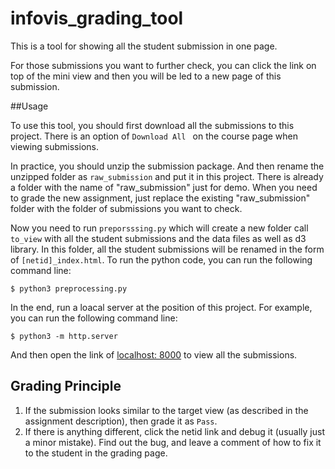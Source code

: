 # infovis_grading_tool

This is a tool for showing all the student submission in one page. 

For those submissions you want to further check, you can click the link on top of the mini view and then you will be led to a new page of this submission.

##Usage

To use this tool, you should first download all the submissions to this project. There is an option of `Download All ` on the course page when viewing submissions. 

In practice, you should unzip the submission package. And then rename the unzipped folder as `raw_submission` and put it in this project. There is already a folder with the name of "raw_submission" just for demo. When you need to grade the new  assignment, just replace the existing "raw_submission" folder with the folder of submissions you want to check.

Now you need to run `preporsssing.py` which will create a new folder call `to_view` with all the student submissions and the data files as well as d3 library. In this folder, all the student submissions will be renamed in the form of `[netid]_index.html`. To run the python code, you can run the following command line:

```console
$ python3 preprocessing.py
```

In the end, run a loacal server at the position of this project. For example, you can run the following command line:

```console
$ python3 -m http.server
```

And then open the link of [localhost: 8000](http://0.0.0.0:8000/) to view all the submissions.

## Grading Principle

1. If the submission looks similar to the target view (as described in the assignment description), then grade it as `Pass`.
2. If there is anything different, click the netid link and debug it (usually just a minor mistake). Find out the bug, and leave a comment of how to fix it to the student in the grading page.